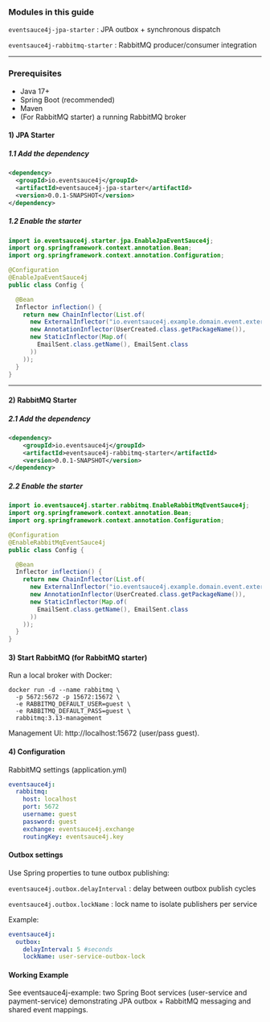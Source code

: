 ### Modules in this guide

`eventsauce4j-jpa-starter` : JPA outbox + synchronous dispatch

`eventsauce4j-rabbitmq-starter` : RabbitMQ producer/consumer integration

___

### Prerequisites

- Java 17+
- Spring Boot (recommended)
- Maven
- (For RabbitMQ starter) a running RabbitMQ broker

#### 1) JPA Starter

##### 1.1 Add the dependency

```xml
<dependency>
  <groupId>io.eventsauce4j</groupId>
  <artifactId>eventsauce4j-jpa-starter</artifactId>
  <version>0.0.1-SNAPSHOT</version>
</dependency>
```

##### 1.2 Enable the starter

```java
import io.eventsauce4j.starter.jpa.EnableJpaEventSauce4j;
import org.springframework.context.annotation.Bean;
import org.springframework.context.annotation.Configuration;

@Configuration
@EnableJpaEventSauce4j
public class Config {

  @Bean
  Inflector inflection() {
    return new ChainInflector(List.of(
      new ExternalInflector("io.eventsauce4j.example.domain.event.external"),
      new AnnotationInflector(UserCreated.class.getPackageName()),
      new StaticInflector(Map.of(
        EmailSent.class.getName(), EmailSent.class
      ))
    ));
  }
}
```

___

#### 2) RabbitMQ Starter

##### 2.1 Add the dependency

```xml
<dependency>
	<groupId>io.eventsauce4j</groupId>
	<artifactId>eventsauce4j-rabbitmq-starter</artifactId>
	<version>0.0.1-SNAPSHOT</version>
</dependency>
```

##### 2.2 Enable the starter

```java
import io.eventsauce4j.starter.rabbitmq.EnableRabbitMqEventSauce4j;
import org.springframework.context.annotation.Bean;
import org.springframework.context.annotation.Configuration;

@Configuration
@EnableRabbitMqEventSauce4j
public class Config {

  @Bean
  Inflector inflection() {
    return new ChainInflector(List.of(
      new ExternalInflector("io.eventsauce4j.example.domain.event.external"),
      new AnnotationInflector(UserCreated.class.getPackageName()),
      new StaticInflector(Map.of(
        EmailSent.class.getName(), EmailSent.class
      ))
    ));
  }
}
```

#### 3) Start RabbitMQ (for RabbitMQ starter)

Run a local broker with Docker:

```
docker run -d --name rabbitmq \
  -p 5672:5672 -p 15672:15672 \
  -e RABBITMQ_DEFAULT_USER=guest \
  -e RABBITMQ_DEFAULT_PASS=guest \
  rabbitmq:3.13-management
```

Management UI: http://localhost:15672 (user/pass guest).

#### 4) Configuration

RabbitMQ settings (application.yml)

```yaml
eventsauce4j:
  rabbitmq:
    host: localhost
    port: 5672
    username: guest
    password: guest
    exchange: eventsauce4j.exchange
    routingKey: eventsauce4j.key
```

#### Outbox settings

Use Spring properties to tune outbox publishing:

`eventsauce4j.outbox.delayInterval` : delay between outbox publish cycles

`eventsauce4j.outbox.lockName` : lock name to isolate publishers per service

Example:

```yaml
eventsauce4j:
  outbox:
    delayInterval: 5 #seconds
    lockName: user-service-outbox-lock
```

#### Working Example

See eventsauce4j-example: two Spring Boot services (user-service and payment-service) demonstrating JPA outbox + RabbitMQ messaging and shared event mappings.